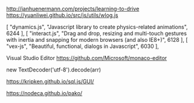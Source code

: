 http://janhuenermann.com/projects/learning-to-drive
https://yuanliwei.github.io/src/js/utils/wlog.js

[
"dynamics.js",
"Javascript library to create physics-related animations",
6244
],
[
"interact.js",
"Drag and drop, resizing and multi-touch gestures with inertia and snapping for modern browsers (and also IE8+)",
6128
],
[
"vex-js",
"Beautiful, functional, dialogs in Javascript",
6030
],

Visual Studio Editor
https://github.com/Microsoft/monaco-editor

new TextDecoder('utf-8').decode(arr)

https://kripken.github.io/sql.js/GUI/

https://nodeca.github.io/pako/

